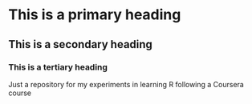 # This is a primary heading
## This is a secondary heading
### This is a tertiary heading

Just a repository for my experiments in learning R following a Coursera course
